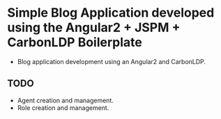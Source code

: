 # Simple Blog Application developed using the Angular2 + JSPM + CarbonLDP Boilerplate
- Blog application development using an Angular2 and CarbonLDP.

## TODO
- Agent creation and management.
- Role creation and management. 
